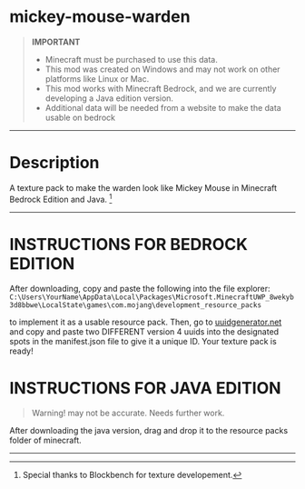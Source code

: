 # mickey-mouse-warden
> **IMPORTANT**
> - Minecraft must be purchased to use this data.
> - This mod was created on Windows and may not work on other platforms like Linux or Mac.
> - This mod works with Minecraft Bedrock, and we are currently developing a Java edition version.
> - Additional data will be needed from a website to make the data usable on bedrock
---
# Description
A texture pack to make the warden look like Mickey Mouse in Minecraft Bedrock Edition and Java. [^1]

---
# INSTRUCTIONS FOR BEDROCK EDITION
After downloading, copy and paste the following into the file explorer:
```C:\Users\YourName\AppData\Local\Packages\Microsoft.MinecraftUWP_8wekyb3d8bbwe\LocalState\games\com.mojang\development_resource_packs```

to implement it as a usable resource pack. Then, go to [uuidgenerator.net](https://www.uuidgenerator.net) and copy and paste two DIFFERENT version 4 uuids into the designated spots in the manifest.json file to give it a unique ID.
Your texture pack is ready!

# INSTRUCTIONS FOR JAVA EDITION
<!-- Emery pls work on this -->
> Warning! may not be accurate. Needs further work.

After downloading the java version, drag and drop it to the resource packs folder of minecraft.

---
[^1]: Special thanks to Blockbench for texture developement.
